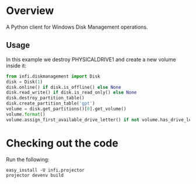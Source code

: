 Overview
========

A Python client for Windows Disk Management operations.

Usage
-----

In this example we destroy PHYSICALDRIVE1 and create a new volume inside it:

```python
from infi.diskmanagement import Disk
disk = Disk(1)
disk.online() if disk.is_offline() else None
disk.read_write() if disk.is_read_only() else None
disk.destroy_partition_table()
disk.create_partition_table('gpt')
volume = disk.get_partitions()[0].get_volume()
volume.format()
volume.assign_first_available_drive_letter() if not volume.has_drive_letter() else None
```

Checking out the code
=====================

Run the following:

    easy_install -U infi.projector
    projector devenv build
